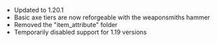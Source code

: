 - Updated to 1.20.1
- Basic axe tiers are now reforgeable with the weaponsmiths hammer
- Removed the "item_attribute" folder
- Temporarily disabled support for 1.19 versions